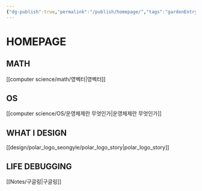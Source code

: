```yaml
---
{"dg-publish":true,"permalink":"/publish/homepage/","tags":"gardenEntry"}
---
```



# HOMEPAGE

## MATH
[[computer science/math/영벡터|영벡터]]

## OS
[[computer science/OS/운영체제란 무엇인가|운영체제란 무엇인가]]

## WHAT I DESIGN
[[design/polar_logo_seongyle/polar_logo_story|polar_logo_story]]

## LIFE DEBUGGING
[[Notes/구글링|구글링]]